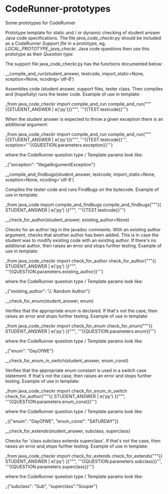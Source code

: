 # CodeRunner-prototypes
Some prototypes for CodeRunner

Prototype template for static and / or dynamic checking of student answer Java code specifications.
The file _java_code_checkr.py_ should be included as a CodeRunner _Support file_ in a prototype,
eg, _LOCAL_PROTOTYPE_java_checkr_.
Java code questions then use this prototype as their _Question type_.

The support file java_code_checkr.py has the functions documented below:



 

__compile_and_run(student_answer, testcode, import_static=None, xception=None, ncoding='utf-8')

Assembles code (student answer, support files, tester class.
Then compiles and (hopefully) runs the tester code.
Example of use in template:

_from java_code_checkr import compile_and_run
compile_and_run("""{{STUDENT_ANSWER | e('py')}}""", '''{{TEST.testcode}}''')

When the student answer is expected to throw a given exception there is an additional argument:

_from java_code_checkr import compile_and_run
compile_and_run("""{{STUDENT_ANSWER | e('py')}}""", '''{{TEST.testcode}}''', xception='''{{QUESTION.parameters.exception}}''')
    
where the CodeRunner question type / Template params look like:

_{"exception": "IllegalArgumentException"}




__compile_and_findbugs(student_answer, testcode, import_static=None, xception=None, ncoding='utf-8')

Compiles the tester code and runs FindBugs on the bytecode.
Example of use in template:

_from java_code import compile_and_findbugs
compile_and_findbugs("""{{ STUDENT_ANSWER | e('py') }}""", '''{{TEST.testcode}}''')




__check_for_author(student_answer, existing_author=None)

Checks for an author tag in the javadoc comments. With an existing
author argument, checks that another author has been added.
This is in case the student was to modify existing code with an existing author.
If there's no additional author, then raises an error and stops further testing.
Example of use in template:

_from java_code_checkr import check_for_author
check_for_author("""{{ STUDENT_ANSWER | e('py') }}""", '''{{QUESTION.parameters.existing_author}}''')

where the CodeRunner question type / Template params look like:

_{"existing_author": "J. Random Author"}




__check_for_enum(student_answer, enum)

Verifies that the appropriate enum is declared.
If that's not the case, then raises an error and stops further testing.
Example of use in template:

_from java_code_checkr import check_for_enum
check_for_enum("""{{ STUDENT_ANSWER | e('py') }}""", '''{{QUESTION.parameters.enum}}''')

where the CodeRunner question type / Template params look like:

_{"enum": "DayOfWE"}


 

__check_for_enum_in_switch(student_answer, enum_const)

Verifies that the appropriate enum constant is used in a switch case statement.
If that's not the case, then raises an error and stops further testing.
Example of use in template:

_from java_code_checkr import check_for_enum_in_switch
check_for_author("""{{ STUDENT_ANSWER | e('py') }}""", '''{{QUESTION.parameters.enum_const}}''')

where the CodeRunner question type / Template params look like:

_{{"enum": "DayOfWE", "enum_const": "SATURDAY"}}


 

__check_for_extends(student_answer, subclass, superclass)

Checks for 'class subclass extends superclass'.
If that's not the case, then raises an error and,stops further testing.
Example of use in template:

_from java_code_checkr import check_for_extends
check_for_extends("""{{ STUDENT_ANSWER | e('py') }}""", '''{{QUESTION.parameters.subclass}}''', '''{{QUESTION.parameters.superclass}}''')

where the CodeRunner question type / Template params look like:

_{"subclass": "Sub", "superclass":"Souper"}
